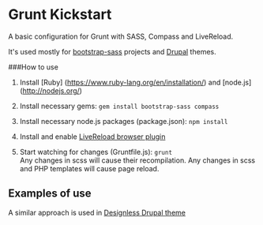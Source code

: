 Grunt Kickstart
===============

A basic configuration for Grunt with SASS, Compass and LiveReload.

It's used mostly for [bootstrap-sass](https://github.com/twbs/bootstrap-sass) projects and [Drupal](https://www.drupal.org/) themes.

###How to use

1. Install [Ruby] (https://www.ruby-lang.org/en/installation/) and [node.js] (http://nodejs.org/)

2. Install necessary gems: ```gem install bootstrap-sass compass```

3. Install necessary node.js packages (package.json): ```npm install```

4. Install and enable [LiveReload browser plugin](http://feedback.livereload.com/knowledgebase/articles/86242-how-do-i-install-and-use-the-browser-extensions-)

5. Start watching for changes (Gruntfile.js): ```grunt```  
Any changes in scss will cause their recompilation.
Any changes in scss and PHP templates will cause page reload.

## Examples of use

A similar approach is used in [Designless Drupal theme](https://github.com/konstantin-komelin/designless)
